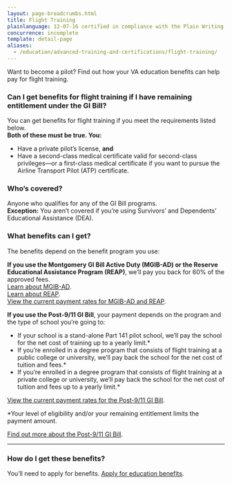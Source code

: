 ```yaml
---
layout: page-breadcrumbs.html
title: Flight Training
plainlanguage: 12-07-16 certified in compliance with the Plain Writing Act
concurrence: incomplete
template: detail-page
aliases:
  - /education/advanced-training-and-certifications/flight-training/
---
```


<div itemscope itemtype="http://schema.org/FAQPage">
<div itemprop="description" class="va-introtext">

Want to become a pilot? Find out how your VA education benefits can help pay for flight training.

</div>


<div class="feature" markdown=“1” itemscope itemtype="http://schema.org/Question">
<h3 itemprop="name">Can I get benefits for flight training if I have remaining entitlement under the GI Bill?</h3>
<div itemprop="acceptedAnswer" itemscope itemtype="http://schema.org/Answer">
<div itemprop="text">

You can get benefits for flight training if you meet the requirements listed below.
<br>
**Both of these must be true. You:**
- Have a private pilot’s license, **and**
- Have a second-class medical certificate valid for second-class privileges—or a first-class medical certificate if you want to pursue the Airline Transport Pilot (ATP) certificate.

</div>
</div>

<div itemscope itemtype="http://schema.org/Question">
<h3 itemprop="name">Who’s covered?</h3>
<div itemprop="acceptedAnswer" itemscope itemtype="http://schema.org/Answer">
<div itemprop="text">

Anyone who qualifies for any of the GI Bill programs. <br />
**Exception:** You aren’t covered if you’re using Survivors’ and Dependents’ Educational Assistance (DEA).

</div>
</div>
</div>
</div>

<div itemscope itemtype="http://schema.org/Question">
<h3 itemprop="name">What benefits can I get?</h3>
<div itemprop="acceptedAnswer" itemscope itemtype="http://schema.org/Answer">
<div itemprop="text">

The benefits depend on the benefit program you use:

**If you use the Montgomery GI Bill Active Duty (MGIB-AD) or the Reserve Educational Assistance Program (REAP)**, we’ll pay you back for 60% of the approved fees.<br />
[Learn about MGIB-AD](/education/about-gi-bill-benefits/montgomery-active-duty/).<br />
[Learn about REAP](/education/other-va-education-benefits/reap/).<br />
[View the current payment rates for MGIB-AD and REAP](https://www.benefits.va.gov/gibill/resources/benefits_resources/rate_tables.asp).

**If you use the Post-9/11 GI Bill**, your payment depends on the program and the type of school you’re going to:
- If your school is a stand-alone Part 141 pilot school, we’ll pay the school for the net cost of training up to a yearly limit.\*
- If you’re enrolled in a degree program that consists of flight training at a public college or university, we’ll pay back the school for the net cost of tuition and fees.\*
- If you’re enrolled in a degree program that consists of flight training at a private college or university, we’ll pay back the school for the net cost of tuition and fees up to a yearly limit.\*

[View the current payment rates for the Post-9/11 GI Bill](https://www.benefits.va.gov/gibill/resources/benefits_resources/rate_tables.asp).

\*Your level of eligibility and/or your remaining entitlement limits the payment amount.

[Find out more about the Post-9/11 GI Bill](/education/about-gi-bill-benefits/post-9-11/).


</div>
</div>
</div>

-----

<div itemscope itemtype="http://schema.org/Question">
<h3 itemprop="name">How do I get these benefits?</h3>
<div itemprop="acceptedAnswer" itemscope itemtype="http://schema.org/Answer">
<div itemprop="text">

You’ll need to apply for benefits. [Apply for education benefits](/education/how-to-apply/).

</div>
</div>
</div>
</div>
